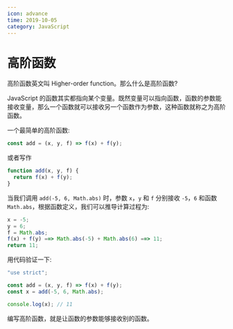 ```yaml
---
icon: advance
time: 2019-10-05
category: JavaScript
---
```


# 高阶函数

高阶函数英文叫 Higher-order function。那么什么是高阶函数?

JavaScript 的函数其实都指向某个变量。既然变量可以指向函数，函数的参数能接收变量，那么一个函数就可以接收另一个函数作为参数，这种函数就称之为高阶函数。

一个最简单的高阶函数:

```js
const add = (x, y, f) => f(x) + f(y);
```

或者写作

```js
function add(x, y, f) {
  return f(x) + f(y);
}
```

当我们调用 `add(-5, 6, Math.abs)` 时，参数 `x`，`y` 和 `f` 分别接收 `-5`，`6` 和函数 `Math.abs`，根据函数定义，我们可以推导计算过程为:

```js
x = -5;
y = 6;
f = Math.abs;
f(x) + f(y) ==> Math.abs(-5) + Math.abs(6) ==> 11;
return 11;
```

用代码验证一下:

```js
"use strict";

const add = (x, y, f) => f(x) + f(y);
const x = add(-5, 6, Math.abs);

console.log(x); // 11
```

编写高阶函数，就是让函数的参数能够接收别的函数。
